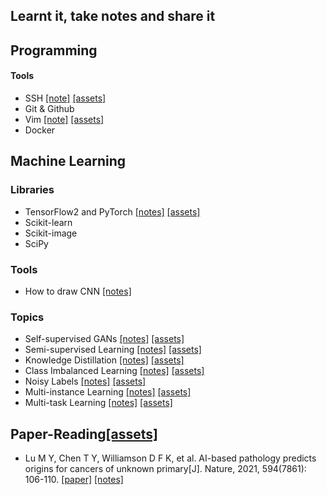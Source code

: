 ## Learnt it, take notes and share it

## Programming

#### Tools

- SSH [[note]](./learnt/ssh/ssh-notes.md) [[assets]](https://github.com/yuanpinz/learntit/tree/main/learnt/ssh)
- Git & Github
- Vim [[note]](./learnt/vim/vim.md) [[assets]](https://github.com/yuanpinz/learntit/tree/main/learnt/vim)
- Docker

## Machine Learning

### Libraries

- TensorFlow2 and PyTorch [[notes]](./learnt/dl-libraries/tf2.md)  [[assets]](https://github.com/yuanpinz/learntit/tree/main/learnt/dl-libraries)
- Scikit-learn
- Scikit-image
- SciPy

### Tools

- How to draw CNN [[notes]](./learnt/ml-tools/draw-cnn.md) 

### Topics

- Self-supervised GANs [[notes]](./learnt/self-supervised-gans/self-supervised-gans.md) [[assets]](https://github.com/yuanpinz/learntit/tree/main/learnt/self-supervised-gans)
- Semi-supervised Learning [[notes]](./learnt/semi-supervised-learning/semi-supervised-learning.md) [[assets]](https://github.com/yuanpinz/learntit/tree/main/learnt/semi-supervised-learning)
- Knowledge Distillation [[notes]](./learnt/knowledge-distillation/knowledge-distillation.md) [[assets]](https://github.com/yuanpinz/learntit/tree/main/learnt/knowledge-distillation)
- Class Imbalanced Learning [[notes]](./learnt/class-imbalanced-learning/class-imbalanced-learning.md) [[assets]](https://github.com/yuanpinz/learntit/tree/main/learnt/class-imbalanced-learning)
- Noisy Labels [[notes]](./learnt/noisy-labels/noisy-labels.md) [[assets]](https://github.com/yuanpinz/learntit/tree/main/learnt/noisy-labels)
- Multi-instance Learning [[notes]](./learnt/multi-instance-learning/multi-instance-learning.md) [[assets]](https://github.com/yuanpinz/learntit/tree/main/learnt/multi-instance-learning)
- Multi-task Learning [[notes]](./learnt/multi-task-learning/multi-task-learning.md) [[assets]](https://github.com/yuanpinz/learntit/tree/main/learnt/multi-task-learning)

## Paper-Reading[[assets]](https://github.com/yuanpinz/learntit/tree/main/learnt/paper-reading/)

- Lu M Y, Chen T Y, Williamson D F K, et al. AI-based pathology predicts origins for cancers of unknown primary[J]. Nature, 2021, 594(7861): 106-110. [[paper]](https://www.nature.com/articles/s41586-021-03512-4) [[notes]](./learnt/paper-reading/AI-based-pathology-predicts-origins-for-cancers-of-unknown-primary.md) 

